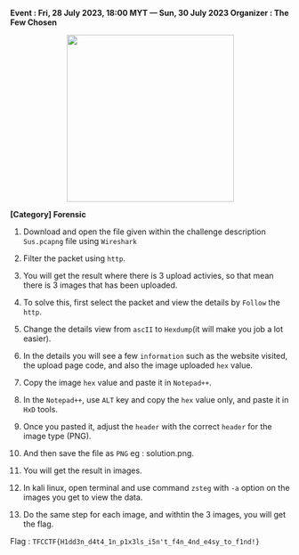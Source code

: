 **Event : Fri, 28 July 2023, 18:00 MYT — Sun, 30 July 2023  Organizer : The Few Chosen**

<p align="center">
   <img src="https://github.com/01bst/CTF-Writeup/assets/103404282/daac4fff-3184-4773-8a36-1de04b24b94e" width=300>
</p>

**[Category] Forensic**

1. Download and open the file given within the challenge description `Sus.pcapng` file using `Wireshark`

2. Filter the packet using `http`.

3. You will get the result where there is 3 upload activies, so that mean there is 3 images that has been uploaded.

4. To solve this, first select the packet and view the details by `Follow` the `http`.

5. Change the details view from `ascII` to `Hexdump`(it will make you job a lot easier).

6. In the details you will see a few `information` such as the website visited, the upload page code, and also the image uploaded `hex` value.

7. Copy the image `hex` value and paste it in `Notepad++`.

8. In the `Notepad++`, use `ALT` key and copy the `hex` value only, and paste it in `HxD` tools.

9. Once you pasted it, adjust the `header` with the correct `header` for the image type (PNG).

10. And then save the file as `PNG` eg : solution.png.

11. You will get the result in images.

12. In kali linux, open terminal and use command `zsteg` with `-a` option on the images you get to view the data.

13. Do the same step for each image, and withtin the 3 images, you will get the flag.

Flag : `TFCCTF{H1dd3n_d4t4_1n_p1x3ls_i5n't_f4n_4nd_e4sy_to_f1nd!}`
